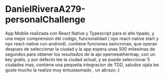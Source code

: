 # DanielRiveraA279-personalChallenge
App Mobile realizada con React Native y Typescript para el alto tipado, y una mejor comprension del codigo, funcionalidad ( npx react-native start y npx react-native run-android). contiene funciones asincronas, que operan despues de seleccionar la ciudad y la app espera unas 500 milesimas de segundos para obtener los resultados de la api openweathermap, con un key gratis, y por defecto lee la ciudad actual, y se puede seleccionar 5 ciudades mas, contiene una pequeña integracion de TDD, saludos ojala les guste mucho la realize muy entusiasmado , un abrazo :)

